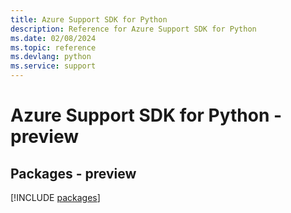 ```yaml
---
title: Azure Support SDK for Python
description: Reference for Azure Support SDK for Python
ms.date: 02/08/2024
ms.topic: reference
ms.devlang: python
ms.service: support
---
```

# Azure Support SDK for Python - preview
## Packages - preview
[!INCLUDE [packages](support-index.md)]
